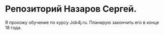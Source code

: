 # Репозиторий Назаров Сергей.

Я прохожу обучение по курсу Job4j.ru. 
Планирую закончить его в конце 18 года.

